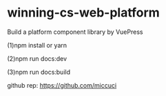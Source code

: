# winning-cs-web-platform
Build a platform component library by VuePress

(1)npm install or yarn

(2)npm run docs:dev

(3)npm run docs:build

github rep: https://github.com/miccuci

